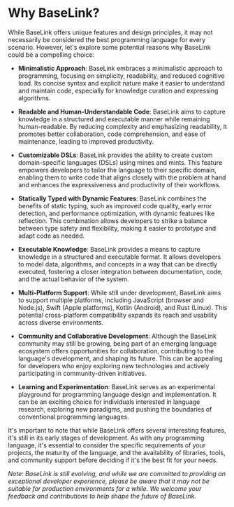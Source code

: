 # Why BaseLink?

While BaseLink offers unique features and design principles, it may not
necessarily be considered the best programming language for every
scenario. However, let's explore some potential reasons why BaseLink
could be a compelling choice:

- **Minimalistic Approach**: BaseLink embraces a minimalistic approach
  to programming, focusing on simplicity, readability, and reduced
  cognitive load. Its concise syntax and explicit nature make it easier
  to understand and maintain code, especially for knowledge curation and
  expressing algorithms.

- **Readable and Human-Understandable Code**: BaseLink aims to capture
  knowledge in a structured and executable manner while remaining
  human-readable. By reducing complexity and emphasizing readability, it
  promotes better collaboration, code comprehension, and ease of
  maintenance, leading to improved productivity.

- **Customizable DSLs**: BaseLink provides the ability to create custom
  domain-specific languages (DSLs) using mines and mints. This feature
  empowers developers to tailor the language to their specific domain,
  enabling them to write code that aligns closely with the problem at
  hand and enhances the expressiveness and productivity of their
  workflows.

- **Statically Typed with Dynamic Features**: BaseLink combines the
  benefits of static typing, such as improved code quality, early error
  detection, and performance optimization, with dynamic features like
  reflection. This combination allows developers to strike a balance
  between type safety and flexibility, making it easier to prototype and
  adapt code as needed.

- **Executable Knowledge**: BaseLink provides a means to capture
  knowledge in a structured and executable format. It allows developers
  to model data, algorithms, and concepts in a way that can be directly
  executed, fostering a closer integration between documentation, code,
  and the actual behavior of the system.

- **Multi-Platform Support**: While still under development, BaseLink
  aims to support multiple platforms, including JavaScript (browser and
  Node.js), Swift (Apple platforms), Kotlin (Android), and Rust (Linux).
  This potential cross-platform compatibility expands its reach and
  usability across diverse environments.

- **Community and Collaborative Development**: Although the BaseLink
  community may still be growing, being part of an emerging language
  ecosystem offers opportunities for collaboration, contributing to the
  language's development, and shaping its future. This can be appealing
  for developers who enjoy exploring new technologies and actively
  participating in community-driven initiatives.

- **Learning and Experimentation**: BaseLink serves as an experimental
  playground for programming language design and implementation. It can
  be an exciting choice for individuals interested in language research,
  exploring new paradigms, and pushing the boundaries of conventional
  programming languages.

It's important to note that while BaseLink offers several interesting
features, it's still in its early stages of development. As with any
programming language, it's essential to consider the specific
requirements of your projects, the maturity of the language, and the
availability of libraries, tools, and community support before deciding
if it's the best fit for your needs.

_Note: BaseLink is still evolving, and while we are committed to
providing an exceptional developer experience, please be aware that it
may not be suitable for production environments for a while. We welcome
your feedback and contributions to help shape the future of BaseLink._
